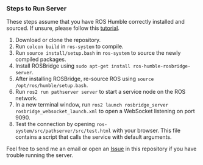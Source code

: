### Steps to Run Server

These steps assume that you have ROS Humble correctly installed and sourced. If unsure, please follow this [tutorial](https://docs.ros.org/en/humble/Tutorials/Beginner-CLI-Tools/Configuring-ROS2-Environment.html).

1. Download or clone the repository.
2. Run `colcon build` in `ros-system` to compile.
3. Run `source install/setup.bash` in `ros-system` to source the newly compiled packages.
4. Install ROSBridge using `sudo apt-get install ros-humble-rosbridge-server`.
5. After installing ROSBridge, re-source ROS using `source /opt/ros/humble/setup.bash`.
6. Run `ros2 run pathserver server` to start a service node on the ROS network.
7. In a new terminal window, run `ros2 launch rosbridge_server rosbridge_websocket_launch.xml` to open a WebSocket listening on port 9090. 
8. Test the connection by opening `ros-system/src/pathserver/src/test.html` with your browser. This file contains a script that calls the service with default arguments.

Feel free to send me an email or open an [Issue](https://github.com/exl7954/disc-path-gui/issues) in this repository if you have trouble running the server.

